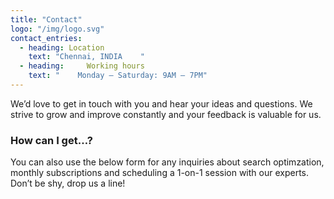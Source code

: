 ```yaml
---
title: "Contact"
logo: "/img/logo.svg"
contact_entries:
  - heading: Location    
    text: "Chennai, INDIA    "
  - heading:     Working hours
    text: "    Monday – Saturday: 9AM – 7PM"
---
```


We’d love to get in touch with you and hear your ideas and
questions. We strive to grow and improve constantly and your feedback
is valuable for us.

<h3 class="f4 b lh-title mb2">How can I get…?</h3>

You can also use the below form for any inquiries about search optimzation, monthly subscriptions and scheduling a 1-on-1 session
with our experts. Don’t be shy, drop us a line!
